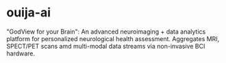 # ouija-ai
"GodView for your Brain": An advanced neuroimaging + data analytics platform for personalized neurological health assessment. Aggregates MRI, SPECT/PET scans amd multi-modal data streams via non-invasive BCI hardware.
